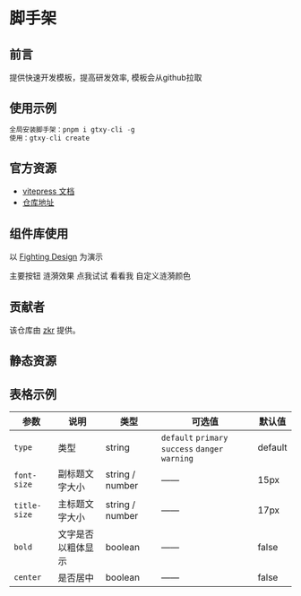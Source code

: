 # 脚手架

## 前言

提供快速开发模板，提高研发效率, 模板会从github拉取

## 使用示例

```ts
全局安装脚手架：pnpm i gtxy-cli -g
使用：gtxy-cli create 
```

## 官方资源

- [vitepress 文档](https://vitepress.vuejs.org)
- [仓库地址](https://github.com/vuejs/vitepress)

## 组件库使用

以 [Fighting Design](https://github.com/FightingDesign/fighting-design) 为演示

<f-button type="primary">主要按钮</f-button>
<f-button type="success" ripples>涟漪效果</f-button>
<f-button type="warning" ripples>点我试试</f-button>
<f-button type="danger" ripples simple>看看我</f-button>
<f-button type="success" text ripples ripples-color="green">
自定义涟漪颜色
</f-button>

## 贡献者

该仓库由 [zkr](https://github.com/zkr-1211) 提供。

## 静态资源


## 表格示例

| 参数         | 说明               | 类型            | 可选值                                           | 默认值  |
| ------------ | ------------------ | --------------- | ------------------------------------------------ | ------- |
| `type`       | 类型               | string          | `default` `primary` `success` `danger` `warning` | default |
| `font-size`  | 副标题文字大小     | string / number | ——                                               | 15px    |
| `title-size` | 主标题文字大小     | string / number | ——                                               | 17px    |
| `bold`       | 文字是否以粗体显示 | boolean         | ——                                               | false   |
| `center`     | 是否居中           | boolean         | ——                                               | false   |

